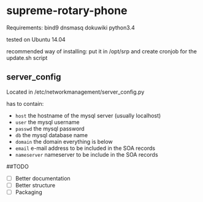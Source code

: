 # supreme-rotary-phone

Requirements: bind9 dnsmasq dokuwiki python3.4

tested on Ubuntu 14.04

recommended way of installing: put it in /opt/srp and create cronjob for the update.sh script

## server_config

Located in /etc/networkmanagement/server_config.py

has to contain:
* `host` the hostname of the mysql server (usually localhost)
* `user` the mysql username
* `passwd` the mysql password
* `db` the mysql database name
* `domain` the domain everything is below
* `email` e-mail address to be included in the SOA records
* `nameserver` nameserver to be include in the SOA records

##TODO
- [ ] Better documentation
- [ ] Better structure
- [ ] Packaging
